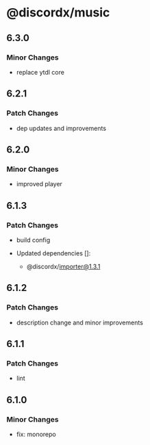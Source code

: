 # @discordx/music

## 6.3.0

### Minor Changes

- replace ytdl core

## 6.2.1

### Patch Changes

- dep updates and improvements

## 6.2.0

### Minor Changes

- improved player

## 6.1.3

### Patch Changes

- build config

- Updated dependencies []:
  - @discordx/importer@1.3.1

## 6.1.2

### Patch Changes

- description change and minor improvements

## 6.1.1

### Patch Changes

- lint

## 6.1.0

### Minor Changes

- fix: monorepo
